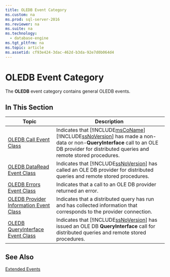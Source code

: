 ```yaml
---
title: OLEDB Event Category
ms.custom: na
ms.prod: sql-server-2016
ms.reviewer: na
ms.suite: na
ms.technology: 
  - database-engine
ms.tgt_pltfrm: na
ms.topic: article
ms.assetid: cf93e424-3dac-462d-b3da-92e7d0b064d4
---
```

# OLEDB Event Category
  The **OLEDB** event category contains general OLEDB events.  
  
## In This Section  
  
|Topic|Description|  
|-----------|-----------------|  
|[OLEDB Call Event Class](../../Topics/TopicNameNotContainA/OLEDB-Call-Event-Class.md)|Indicates that [!INCLUDE[msCoName](../../Token/Other/msCoName_md.md)] [!INCLUDE[ssNoVersion](../../Token/Other/ssNoVersion_md.md)] has made a non\-data or non\-**QueryInterface** call to an OLE DB provider for distributed queries and remote stored procedures.|  
|[OLEDB DataRead Event Class](../../Topics/TopicNameNotContainA/OLEDB-DataRead-Event-Class.md)|Indicates that [!INCLUDE[ssNoVersion](../../Token/Other/ssNoVersion_md.md)] has called an OLE DB provider for distributed queries and remote stored procedures.|  
|[OLEDB Errors Event Class](../../Topics/TopicNameNotContainA/OLEDB-Errors-Event-Class.md)|Indicates that a call to an OLE DB provider returned an error.|  
|[OLEDB Provider Information Event Class](../../Topics/TopicNameNotContainA/OLEDB-Provider-Information-Event-Class.md)|Indicates that a distributed query has run and has collected information that corresponds to the provider connection.|  
|[OLEDB QueryInterface Event Class](../../Topics/TopicNameNotContainA/OLEDB-QueryInterface-Event-Class.md)|Indicates that [!INCLUDE[ssNoVersion](../../Token/Other/ssNoVersion_md.md)] has issued an OLE DB **QueryInterface** call for distributed queries and remote stored procedures.|  
  
## See Also  
 [Extended Events](../../Topics/TopicNameNotContainA/Extended-Events.md)  
  
  